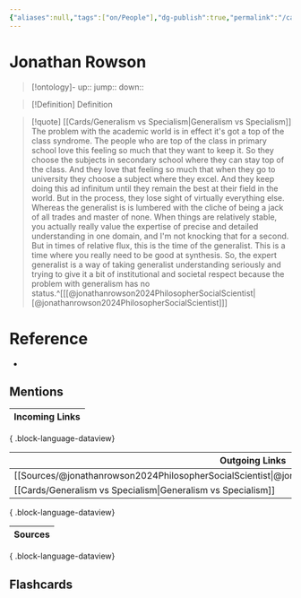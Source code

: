 ```yaml
---
{"aliases":null,"tags":["on/People"],"dg-publish":true,"permalink":"/cards/jonathan-rowson/","dgPassFrontmatter":true}
---
```


# Jonathan Rowson

> [!ontology]-
> up:: 
> jump:: 
> down:: 

> [!Definition] Definition
> 

> [!quote] [[Cards/Generalism vs Specialism\|Generalism vs Specialism]]
> The problem with the academic world is in effect it's got a top of the class syndrome. The people who are top of the class in primary school love this feeling so much that they want to keep it. So they choose the subjects in secondary school where they can stay top of the class. And they love that feeling so much that when they go to university they choose a subject where they excel. And they keep doing this ad infinitum until they remain the best at their field in the world. But in the process, they lose sight of virtually everything else. Whereas the generalist is is lumbered with the cliche of being a jack of all trades and master of none. When things are relatively stable, you actually really value the expertise of precise and detailed understanding in one domain, and I'm not knocking that for a second. But in times of relative flux, this is the time of the generalist. This is a time where you really need to be good at synthesis. So, the expert generalist is a way of taking generalist understanding seriously and trying to give it a bit of institutional and societal respect because the problem with generalism has no status.^[[[@jonathanrowson2024PhilosopherSocialScientist\|[@jonathanrowson2024PhilosopherSocialScientist]]]

# Reference
- 

## Mentions

| Incoming Links |
| -------------- |

{ .block-language-dataview}

| Outgoing Links                                                                                              |
| ----------------------------------------------------------------------------------------------------------- |
| [[Sources/@jonathanrowson2024PhilosopherSocialScientist\|@jonathanrowson2024PhilosopherSocialScientist]] |
| [[Cards/Generalism vs Specialism\|Generalism vs Specialism]]                                             |

{ .block-language-dataview}

| Sources |
| ------- |

{ .block-language-dataview}

## Flashcards 
